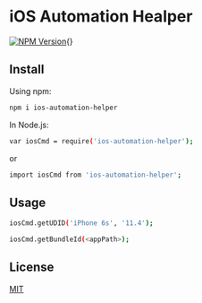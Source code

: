 
# iOS Automation Healper

[![NPM Version][npm-image]][npm-url]{}

## Install

Using npm:
```bash
npm i ios-automation-helper
```

In Node.js:
```bash
var iosCmd = require('ios-automation-helper');
```

or

```bash
import iosCmd from 'ios-automation-helper';
```

## Usage

```bash
iosCmd.getUDID('iPhone 6s', '11.4');
```

```bash
iosCmd.getBundleId(<appPath>);
```

## License

[MIT](http://vjpr.mit-license.org)

[npm-image]: https://img.shields.io/npm/v/live-xxx.svg
[npm-url]: https://www.npmjs.com/package/npm
